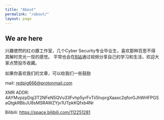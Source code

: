 ```yaml
---
title: "About"
permalink: "/about/"
layout: page
---
```


## We are here
兴趣使然的红の豚工作室，几个Cyber Security专业毕业生，喜欢那种百思不得其解时灵光一现的感觉。
平常也会在[B站](https://space.bilibili.com/455543857)通过视频分享自己的学习和生活，欢迎大家点赞投币收藏。  

如果你喜欢我们的文章，可以给我们一些鼓励  

mail: redpig666@protonmail.com

XMR ADDR: 4AYMvpzpDqj3T2NFeN5QVu33Fvhp5yrFvTii5tvprgXaaxc2qforGJhWHFPGSaQtgkRBbJU8sMSRAWZYjv1UTpkKQfxb4Nr

Bilibili: https://space.bilibili.com/112251281
